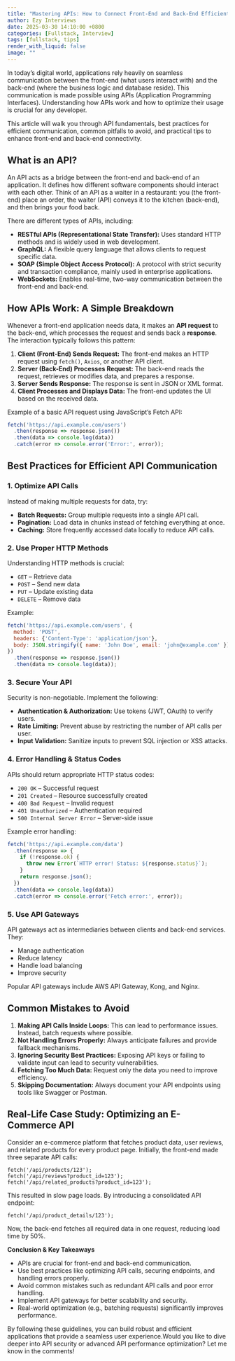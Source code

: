 ```yaml
---
title: "Mastering APIs: How to Connect Front-End and Back-End Efficiently"
author: Ezy Interviews
date: 2025-03-30 14:10:00 +0800
categories: [Fullstack, Interview]
tags: [fullstack, tips]
render_with_liquid: false
image: ""
---
```


In today’s digital world, applications rely heavily on seamless communication between the front-end (what users interact with) and the back-end (where the business logic and database reside). This communication is made possible using APIs (Application Programming Interfaces). Understanding how APIs work and how to optimize their usage is crucial for any developer.

This article will walk you through API fundamentals, best practices for efficient communication, common pitfalls to avoid, and practical tips to enhance front-end and back-end connectivity.

## **What is an API?**

An API acts as a bridge between the front-end and back-end of an application. It defines how different software components should interact with each other. Think of an API as a waiter in a restaurant: you (the front-end) place an order, the waiter (API) conveys it to the kitchen (back-end), and then brings your food back.

There are different types of APIs, including:

* **RESTful APIs (Representational State Transfer):** Uses standard HTTP methods and is widely used in web development.  
* **GraphQL:** A flexible query language that allows clients to request specific data.  
* **SOAP (Simple Object Access Protocol):** A protocol with strict security and transaction compliance, mainly used in enterprise applications.  
* **WebSockets:** Enables real-time, two-way communication between the front-end and back-end.

## **How APIs Work: A Simple Breakdown**

Whenever a front-end application needs data, it makes an **API request** to the back-end, which processes the request and sends back a **response**. The interaction typically follows this pattern:

1. **Client (Front-End) Sends Request:** The front-end makes an HTTP request using `fetch()`, `Axios`, or another API client.  
2. **Server (Back-End) Processes Request:** The back-end reads the request, retrieves or modifies data, and prepares a response.  
3. **Server Sends Response:** The response is sent in JSON or XML format.  
4. **Client Processes and Displays Data:** The front-end updates the UI based on the received data.

Example of a basic API request using JavaScript’s Fetch API:

```javascript
fetch('https://api.example.com/users')  
  .then(response => response.json())  
  .then(data => console.log(data))  
  .catch(error => console.error('Error:', error));
```

## **Best Practices for Efficient API Communication**

### **1. Optimize API Calls**

Instead of making multiple requests for data, try:

* **Batch Requests:** Group multiple requests into a single API call.  
* **Pagination:** Load data in chunks instead of fetching everything at once.  
* **Caching:** Store frequently accessed data locally to reduce API calls.

### **2. Use Proper HTTP Methods**

Understanding HTTP methods is crucial:

* `GET` – Retrieve data  
* `POST` – Send new data  
* `PUT` – Update existing data  
* `DELETE` – Remove data

Example:

```js
fetch('https://api.example.com/users', {  
  method: 'POST',  
  headers: {'Content-Type': 'application/json'},  
  body: JSON.stringify({ name: 'John Doe', email: 'john@example.com' })  
})  
  .then(response => response.json())  
  .then(data => console.log(data));
```

### **3. Secure Your API**

Security is non-negotiable. Implement the following:

* **Authentication & Authorization:** Use tokens (JWT, OAuth) to verify users.  
* **Rate Limiting:** Prevent abuse by restricting the number of API calls per user.  
* **Input Validation:** Sanitize inputs to prevent SQL injection or XSS attacks.

### **4. Error Handling & Status Codes**

APIs should return appropriate HTTP status codes:

* `200 OK` – Successful request  
* `201 Created` – Resource successfully created  
* `400 Bad Request` – Invalid request  
* `401 Unauthorized` – Authentication required  
* `500 Internal Server Error` – Server-side issue

Example error handling:

```javascript
fetch('https://api.example.com/data')  
  .then(response => {  
    if (!response.ok) {  
      throw new Error(`HTTP error! Status: ${response.status}`);  
    }  
    return response.json();  
  })  
  .then(data => console.log(data))  
  .catch(error => console.error('Fetch error:', error));
```

### **5. Use API Gateways**

API gateways act as intermediaries between clients and back-end services. They:

* Manage authentication  
* Reduce latency  
* Handle load balancing  
* Improve security

Popular API gateways include AWS API Gateway, Kong, and Nginx.

## **Common Mistakes to Avoid**

1. **Making API Calls Inside Loops:** This can lead to performance issues. Instead, batch requests where possible.  
2. **Not Handling Errors Properly:** Always anticipate failures and provide fallback mechanisms.  
3. **Ignoring Security Best Practices:** Exposing API keys or failing to validate input can lead to security vulnerabilities.  
4. **Fetching Too Much Data:** Request only the data you need to improve efficiency.  
5. **Skipping Documentation:** Always document your API endpoints using tools like Swagger or Postman.

## **Real-Life Case Study: Optimizing an E-Commerce API**

Consider an e-commerce platform that fetches product data, user reviews, and related products for every product page. Initially, the front-end made three separate API calls:

`fetch('/api/products/123');`  
`fetch('/api/reviews?product_id=123');`  
`fetch('/api/related_products?product_id=123');`  

This resulted in slow page loads. By introducing a consolidated API endpoint:

`fetch('/api/product_details/123');`

Now, the back-end fetches all required data in one request, reducing load time by 50%.

**Conclusion & Key Takeaways**

* APIs are crucial for front-end and back-end communication.  
* Use best practices like optimizing API calls, securing endpoints, and handling errors properly.  
* Avoid common mistakes such as redundant API calls and poor error handling.  
* Implement API gateways for better scalability and security.  
* Real-world optimization (e.g., batching requests) significantly improves performance.

By following these guidelines, you can build robust and efficient applications that provide a seamless user experience.Would you like to dive deeper into API security or advanced API performance optimization? Let me know in the comments! 

